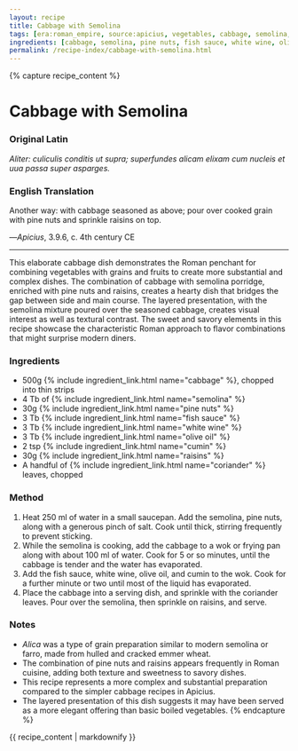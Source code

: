 ```yaml
---
layout: recipe
title: Cabbage with Semolina
tags: [era:roman_empire, source:apicius, vegetables, cabbage, semolina, pine nuts]
ingredients: [cabbage, semolina, pine nuts, fish sauce, white wine, olive oil, cumin, raisins, coriander]
permalink: /recipe-index/cabbage-with-semolina.html
---
```


{% capture recipe_content %}
# Cabbage with Semolina

### Original Latin
*Aliter: culiculis conditis ut supra; superfundes alicam elixam cum nucleis et uua passa super asparges.*

### English Translation
Another way: with cabbage seasoned as above; pour over cooked grain with pine nuts and sprinkle raisins on top.

—*Apicius*, 3.9.6, c. 4th century CE

___

This elaborate cabbage dish demonstrates the Roman penchant for combining vegetables with grains and fruits to create more substantial and complex dishes. The combination of cabbage with semolina porridge, enriched with pine nuts and raisins, creates a hearty dish that bridges the gap between side and main course. The layered presentation, with the semolina mixture poured over the seasoned cabbage, creates visual interest as well as textural contrast. The sweet and savory elements in this recipe showcase the characteristic Roman approach to flavor combinations that might surprise modern diners.

### Ingredients
- 500g {% include ingredient_link.html name="cabbage" %}, chopped into thin strips
- 4 Tb of {% include ingredient_link.html name="semolina" %}
- 30g {% include ingredient_link.html name="pine nuts" %}
- 3 Tb {% include ingredient_link.html name="fish sauce" %}
- 3 Tb {% include ingredient_link.html name="white wine" %}
- 3 Tb {% include ingredient_link.html name="olive oil" %}
- 2 tsp {% include ingredient_link.html name="cumin" %}
- 30g {% include ingredient_link.html name="raisins" %}
- A handful of {% include ingredient_link.html name="coriander" %} leaves, chopped

### Method
1. Heat 250 ml of water in a small saucepan. Add the semolina, pine nuts, along with a generous pinch of salt. Cook until thick, stirring frequently to prevent sticking.
2. While the semolina is cooking, add the cabbage to a wok or frying pan along with about 100 ml of water. Cook for 5 or so minutes, until the cabbage is tender and the water has evaporated.
3. Add the fish sauce, white wine, olive oil, and cumin to the wok. Cook for a further minute or two until most of the liquid has evaporated.
4. Place the cabbage into a serving dish, and sprinkle with the coriander leaves. Pour over the semolina, then sprinkle on raisins, and serve.

### Notes
- *Alica* was a type of grain preparation similar to modern semolina or farro, made from hulled and cracked emmer wheat.
- The combination of pine nuts and raisins appears frequently in Roman cuisine, adding both texture and sweetness to savory dishes.
- This recipe represents a more complex and substantial preparation compared to the simpler cabbage recipes in Apicius.
- The layered presentation of this dish suggests it may have been served as a more elegant offering than basic boiled vegetables.
{% endcapture %}

{{ recipe_content | markdownify }}